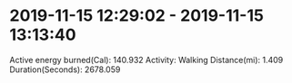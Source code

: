 # 2019-11-15 12:29:02 - 2019-11-15 13:13:40

Active energy burned(Cal): 140.932
Activity: Walking
Distance(mi): 1.409
Duration(Seconds): 2678.059